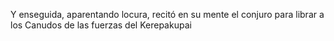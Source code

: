 Y enseguida, aparentando locura, recitó en su mente el conjuro para librar a los Canudos de las fuerzas del Kerepakupai